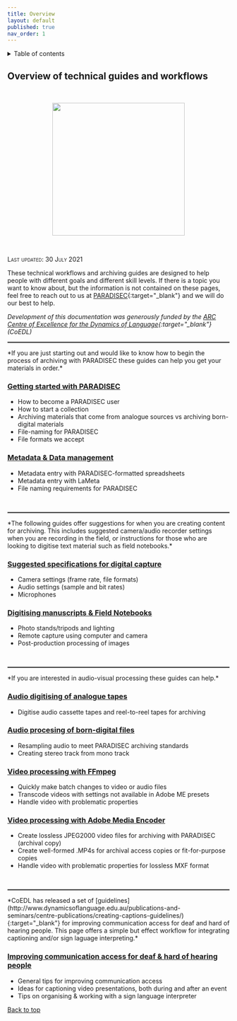 ```yaml
---
title: Overview
layout: default
published: true
nav_order: 1
---
```


<details closed markdown="block">
  <summary>
    Table of contents
  </summary>
  {: .text-delta }
1. TOC
{:toc}
</details>


## Overview of technical guides and workflows

<br>
<p align="center">
  <img width="300" src="images/Revox_front.gif">
</p>
<br>

<span style="font-variant:small-caps;">Last updated: 30 July 2021</span>

These technical workflows and archiving guides are designed to help people with different goals and different skill levels. If there is a topic you want to know about, but the information is not contained on these pages, feel free to reach out to us at [PARADISEC](mailto:admin@paradisec.org.au){:target="_blank"} and we will do our best to help. 

*Development of this documentation was generously funded by the [ARC Centre of Excellence for the Dynamics of Language](https://www.dynamicsoflanguage.edu.au/){:target="_blank"} (CoEDL)*
<br>
<hr style="border:1px solid grey">
*If you are just starting out and would like to know how to begin the process of archiving with PARADISEC these guides can help you get your materials in order.*

### [Getting started with PARADISEC](https://paradisec-archive.github.io/PARADISEC_workflows/02_getting-started.html)
* How to become a PARADISEC user
* How to start a collection
* Archiving materials that come from analogue sources vs archiving born-digital materials
* File-naming for PARADISEC
* File formats we accept

### [Metadata & Data management](https://paradisec-archive.github.io/PARADISEC_workflows/03_data_management.html)
* Metadata entry with PARADISEC-formatted spreadsheets
* Metadata entry with LaMeta
* File naming requirements for PARADISEC
<br>
<hr style="border:1px solid grey">
*The following guides offer suggestions for when you are creating content for archiving. This includes suggested camera/audio recorder settings when you are recording in the field, or instructions for those who are looking to digitise text material such as field notebooks.*

### [Suggested specifications for digital capture](https://paradisec-archive.github.io/PARADISEC_workflows/04_suggested_specifications.html)
* Camera settings (frame rate, file formats)
* Audio settings (sample and bit rates) 
* Microphones

### [Digitising manuscripts & Field Notebooks](https://paradisec-archive.github.io/PARADISEC_workflows/05_digitising_manuscripts.html)
* Photo stands/tripods and lighting
* Remote capture using computer and camera
* Post-production processing of images
<br>
<hr style="border:1px solid grey">
*If you are interested in audio-visual processing these guides can help.*

### [Audio digitising of analogue tapes](https://paradisec-archive.github.io/PARADISEC_workflows/06_audio_digitising.html)
* Digitise audio cassette tapes and reel-to-reel tapes for archiving

### [Audio procesing of born-digital files](https://paradisec-archive.github.io/PARADISEC_workflows/07_audio_processing.html)
* Resampling audio to meet PARADISEC archiving standards
* Creating stereo track from mono track

### [Video processing with FFmpeg](https://paradisec-archive.github.io/PARADISEC_workflows/08_video_processing_FFmpeg.html)
* Quickly make batch changes to video or audio files
* Transcode videos with settings not available in Adobe ME presets
* Handle video with problematic properties

### [Video processing with Adobe Media Encoder](https://paradisec-archive.github.io/PARADISEC_workflows/09_video_processing_AdobeME.html)
* Create lossless JPEG2000 video files for archiving with PARADISEC (archival copy)
* Create well-formed .MP4s for archival access copies or fit-for-purpose copies
* Handle video with problematic properties for lossless MXF format
<br>
<hr style="border:1px solid grey">
*CoEDL has released a set of [guidelines](http://www.dynamicsoflanguage.edu.au/publications-and-seminars/centre-publications/creating-captions-guidelines/){:target="_blank"} for improving communication access for deaf and hard of hearing people. This page offers a simple but effect workflow for integrating captioning and/or sign laguage interpreting.* 

### [Improving communication access for deaf & hard of hearing people](https://paradisec-archive.github.io/PARADISEC_workflows/10_improving_communication_access.html)
* General tips for improving communication access 
* Ideas for captioning video presentations, both during and after an event
* Tips on organising & working with a sign language interpreter

[Back to top](#)